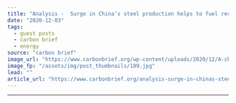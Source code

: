 ```yaml
---
title: "Analysis -  Surge in China’s steel production helps to fuel record-high CO2 emissions"
date: "2020-12-03"
tags: 
  - guest posts
  - carbon brief
  - energy
source: "carbon brief"
image_url: "https://www.carbonbrief.org/wp-content/uploads/2020/12/A-chinese-worker-surveys-the-production-of-steel-at-a-steel-plant-in-Lianyungang-east-Chinas-Jiangsu-province-107x71.jpg"
image_fp: "/assets/img/post_thumbnails/189.jpg"
lead: ""
article_url: "https://www.carbonbrief.org/analysis-surge-in-chinas-steel-production-helps-to-fuel-record-high-co2-emissions"
---
```


---
